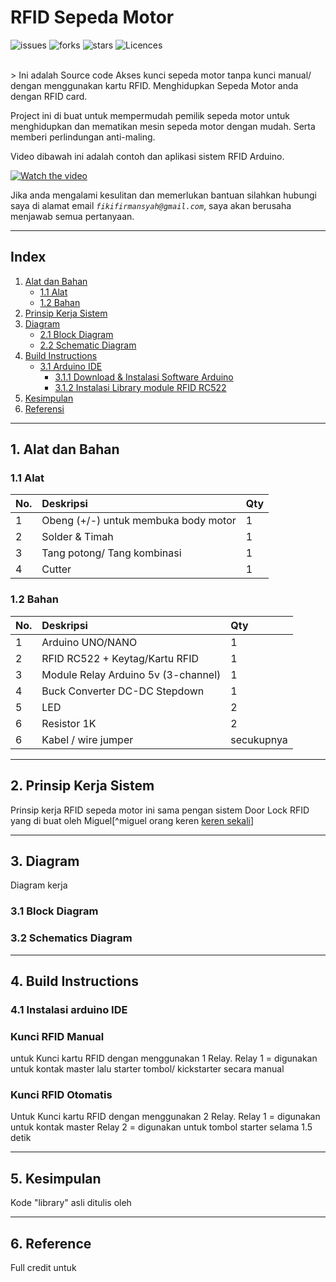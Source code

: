 # RFID Sepeda Motor


![issues](https://img.shields.io/github/issues/fikifir/RFID-Sepeda-Motor-Arduino)
![forks](https://img.shields.io/github/forks/fikifir/RFID-Sepeda-Motor-Arduino)
![stars](https://img.shields.io/github/stars/fikifir/RFID-Sepeda-Motor-Arduino)
![Licences](https://img.shields.io/github/license/fikifir/RFID-Sepeda-Motor-Arduino)

<br>
> Ini adalah Source code Akses kunci sepeda motor tanpa kunci manual/ dengan menggunakan kartu RFID. Menghidupkan Sepeda Motor anda dengan RFID card.

Project ini di buat untuk mempermudah pemilik sepeda motor untuk menghidupkan dan mematikan mesin sepeda motor dengan mudah. Serta memberi perlindungan anti-maling.

Video dibawah ini adalah contoh dan aplikasi sistem RFID Arduino.

[![Watch the video](https://img.youtube.com/vi/wx30pKiNoxE/maxresdefault.jpg)](https://youtu.be/wx30pKiNoxE)

Jika anda mengalami kesulitan dan memerlukan bantuan silahkan hubungi saya di alamat email _`fikifirmansyah@gmail.com`_, saya akan berusaha menjawab semua pertanyaan.

---

## **Index**
1. [Alat dan Bahan](#alat)
	- [1.1 Alat](#alat)
	- [1.2 Bahan](#bahan)
2. [Prinsip Kerja Sistem](#principle)
3. [Diagram](#diagram)
	- [2.1 Block Diagram](#block)
	- [2.2 Schematic Diagram](#schematic)
4. [Build Instructions](#build)
	- [3.1 Arduino IDE](#arduinoide)
		- [3.1.1 Download & Instalasi Software Arduino](#install)
		- [3.1.2 Instalasi Library module RFID RC522](#rc522install)
5. [Kesimpulan](#kesimpulan)
6. [Referensi](#referensi)

---

## <a name="alat">1. Alat dan Bahan</a>
### 1.1 Alat

| No. | Deskripsi | Qty
|:--|:--|:--
| 1 | Obeng (+/-) untuk membuka body motor | 1
| 2 | Solder & Timah | 1
| 3 | Tang potong/ Tang kombinasi| 1
| 4 | Cutter | 1

### 1.2 Bahan

| No. | Deskripsi | Qty
|:--|:--|:--
| 1 | Arduino UNO/NANO | 1
| 2 | RFID RC522 + Keytag/Kartu RFID | 1
| 3 | Module Relay Arduino 5v (3-channel) | 1
| 4 | Buck Converter DC-DC Stepdown | 1
| 5 | LED | 2
| 6 | Resistor 1K | 2
| 6 | Kabel / wire jumper | secukupnya

---

## <a name="principle">2. Prinsip Kerja Sistem</a>

Prinsip kerja RFID sepeda motor ini sama pengan sistem Door Lock RFID yang di buat oleh Miguel[^miguel orang keren [keren sekali](www.youtube.com)]

---

## <a name="diagram">3. Diagram</a>

Diagram kerja

### <a name="wiring">3.1 Block Diagram</a>
### <a name="schematic">3.2 Schematics Diagram</a>

---

## <a name="build">4. Build Instructions</a>
### <a name="install">4.1 Instalasi arduino IDE</a>
### Kunci RFID Manual
untuk Kunci kartu RFID dengan menggunakan 1 Relay.
Relay 1 = digunakan untuk kontak master
lalu starter tombol/ kickstarter secara manual

### Kunci RFID Otomatis
Untuk Kunci kartu RFID dengan menggunakan 2 Relay.
Relay 1 = digunakan untuk kontak master
Relay 2 = digunakan untuk tombol starter selama 1.5 detik

---

## <a name="kesimpulan">5. Kesimpulan</a>
Kode "library" asli ditulis oleh

---

## <a name="referensi">6. Reference</a>
Full credit untuk 
